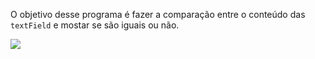 O objetivo desse programa é fazer a comparação entre o conteúdo das `textField` e mostar se são iguais ou não.

![](https://github.com/LucasFDutra/Estudos/blob/master/Apostila%20de%20Java/Imagens/Figura_02.gif?raw=true)
